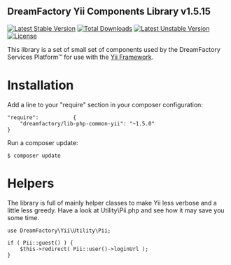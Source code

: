 ## DreamFactory Yii Components Library v1.5.15
[![Latest Stable Version](https://poser.pugx.org/dreamfactory/lib-php-common-yii/v/stable.svg)](https://packagist.org/packages/dreamfactory/lib-php-common-yii) [![Total Downloads](https://poser.pugx.org/dreamfactory/lib-php-common-yii/downloads.svg)](https://packagist.org/packages/dreamfactory/lib-php-common-yii) [![Latest Unstable Version](https://poser.pugx.org/dreamfactory/lib-php-common-yii/v/unstable.svg)](https://packagist.org/packages/dreamfactory/lib-php-common-yii) [![License](https://poser.pugx.org/dreamfactory/lib-php-common-yii/license.svg)](https://packagist.org/packages/dreamfactory/lib-php-common-yii)

This library is a set of small set of components used by the DreamFactory Services Platform&trade; for use with the [Yii Framework](https://yiiframework.com/).

# Installation

Add a line to your "require" section in your composer configuration:

	"require":           {
		"dreamfactory/lib-php-common-yii": "~1.5.0"
	}

Run a composer update:

    $ composer update

# Helpers

The library is full of mainly helper classes to make Yii less verbose and a little less greedy. Have a look at Utility\Pii.php and see how it may save you some time.

    use DreamFactory\Yii\Utility\Pii;

    if ( Pii::guest() ) {
    	$this->redirect( Pii::user()->loginUrl );
    }
